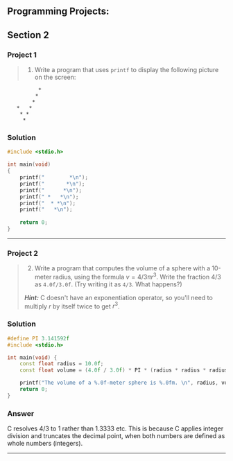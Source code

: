 ## Programming Projects:

## Section 2
### Project 1
> 1. Write a program that uses `printf` to display the following picture on the screen:

              *
             *
            *
       *   *
        * *
         *

### Solution
```c++
#include <stdio.h>

int main(void) 
{
    printf("        *\n");
    printf("       *\n");
    printf("      *\n");
    printf(" *   *\n");
    printf("  * *\n");
    printf("   *\n");
    
    return 0;
}
```
___
### Project 2
> 2. Write a program that computes the volume of a sphere with a 10-meter radius, using the formula $v = 4/3 \pi r^3$. 
> Write the fraction $4/3$ as `4.0f/3.0f`. (Try writing it as `4/3`. What happens?)
>
> ___Hint:___ C doesn't have an exponentiation operator, so you'll need to multiply $r$ by itself twice to get $r^3$.

### Solution
```c++
#define PI 3.141592f
#include <stdio.h>

int main(void) {
    const float radius = 10.0f;
    const float volume = (4.0f / 3.0f) * PI * (radius * radius * radius);

    printf("The volume of a %.0f-meter sphere is %.0fm. \n", radius, volume);
    return 0;
}
```
### Answer
C resolves 4/3 to 1 rather than 1.3333 etc. This is because C applies integer division and truncates the decimal point, when both numbers are defined as whole numbers (integers).
___